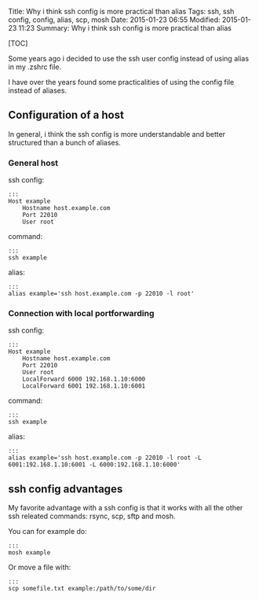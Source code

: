 Title: Why i think ssh config is more practical than alias
Tags: ssh, ssh config, config, alias, scp, mosh
Date: 2015-01-23 06:55
Modified: 2015-01-23 11:23
Summary: Why i think ssh config is more practical than alias

[TOC]

Some years ago i decided to use the ssh user config instead of using alias in my .zshrc file.

I have over the years found some practicalities of using the config file instead of aliases.

## Configuration of a host
In general, i think the ssh config is more understandable and better structured than a bunch of aliases.

### General host
ssh config:

    :::
    Host example
        Hostname host.example.com
        Port 22010
        User root

command:

    :::
    ssh example

alias:

    :::
    alias example='ssh host.example.com -p 22010 -l root'

### Connection with local portforwarding
ssh config:

    :::
    Host example
        Hostname host.example.com
        Port 22010
        User root
        LocalForward 6000 192.168.1.10:6000
        LocalForward 6001 192.168.1.10:6001

command:

    :::
    ssh example

alias:

    :::
    alias example='ssh host.example.com -p 22010 -l root -L 6001:192.168.1.10:6001 -L 6000:192.168.1.10:6000'

## ssh config advantages
My favorite advantage with a ssh config is that it works with all the other ssh releated commands: rsync, scp, sftp and mosh.

You can for example do:

    :::
    mosh example

Or move a file with:

    :::
    scp somefile.txt example:/path/to/some/dir

